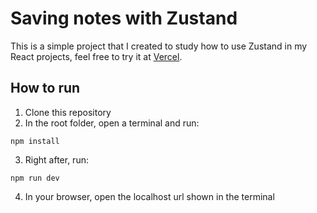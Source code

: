 # Saving notes with Zustand

This is a simple project that I created to study how to use Zustand in my React projects, feel free to try it at [Vercel](https://notes-zustand-ju9bjx6mt-giovani-o.vercel.app/).

## How to run
1. Clone this repository
2. In the root folder, open a terminal and run:
 ```
 npm install 
  ```
3. Right after, run:
```
npm run dev
```
4. In your browser, open the localhost url shown in the terminal

